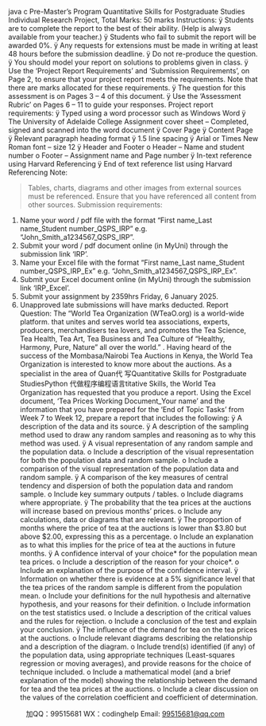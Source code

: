 java c
Pre-Master’s Program 
Quantitative Skills for Postgraduate Studies 
Individual Research Project, Total Marks: 50 marks 
Instructions:
ÿ   Students are to complete the report to the best of their ability. (Help is always available from your teacher.)
ÿ   Students who fail to submit the report will be awarded 0%.
ÿ   Any requests for extensions must be made in writing at least 48 hours before the submission deadline.
ÿ   Do not re-produce the question.
ÿ   You should model your report on solutions to problems given in class.
ÿ   Use the ‘Project Report Requirements’ and ‘Submission Requirements’, on Page 2, to ensure that your project report meets the requirements. Note that there are marks allocated for these requirements.
ÿ The question for this assessment is on Pages 3 – 4 of this document. 
ÿ   Use the ‘Assessment Rubric’ on Pages 6 – 11 to guide your responses.
Project report requirements: 
ÿ   Typed using a word processor such as Windows Word
ÿ   The University of Adelaide College Assignment cover sheet – Completed, signed and scanned into the word document
ÿ   Cover Page
ÿ   Content Page
ÿ   Relevant paragraph heading format
ÿ   1.5 line spacing
ÿ   Arial or Times New Roman font – size 12
ÿ   Header and Footer
o   Header – Name and student number
o   Footer – Assignment name and Page number
ÿ   In-text reference using Harvard Referencing
ÿ   End of text reference list using Harvard Referencing
Note: 
>   Tables, charts, diagrams and other images from external sources must be referenced.
>   Ensure that you have referenced all content from other sources.
Submission requirements: 
1.   Name your word / pdf file with the format “First name_Last name_Student number_QSPS_IRP” e.g. “John_Smith_a1234567_QSPS_IRP”.
2.   Submit your word / pdf document online (in MyUni) through the submission link ‘IRP’.
3.   Name your Excel file with the format “First name_Last name_Student number_QSPS_IRP_Ex” e.g. “John_Smith_a1234567_QSPS_IRP_Ex”.
4.   Submit your Excel document online (in MyUni) through the submission link ‘IRP_Excel’.
5.   Submit your assignment by 2359hrs Friday, 6 January 2025.
6.   Unapproved late submissions will have marks deducted.
Report Question: 
The “World Tea Organization (WTeaO.org) is a world-wide platform. that unites and serves world tea associations, experts, producers, merchandisers  tea lovers, and promotes the Tea Science, Tea Health, Tea Art, Tea Business and Tea Culture of “Healthy, Harmony, Pure, Nature” all over the world.” .
Having heard of the success of the Mombasa/Nairobi Tea Auctions in Kenya, the World Tea Organization is interested to know more about the auctions. As a specialist in the area of Quan代 写Quantitative Skills for Postgraduate StudiesPython
代做程序编程语言titative Skills, the World Tea Organization has requested that you produce a report.
Using the Excel document, ‘Tea Prices Working Document_Your name’ and the information that you have prepared for the ‘End of Topic Tasks’ from Week 7 to Week 12, prepare a report that includes the following:
ÿ   A description of the data and its source.
ÿ   A description of the sampling method used to draw any random samples and reasoning as to why this method was used.
ÿ   A visual representation of any random sample and the population data.
o   Include a description of the visual representation for both the population data and random sample.
o   Include a comparison of the visual representation of the population data and random sample.
ÿ   A comparison of the key measures of central tendency and dispersion of both the population data and random sample.
o   Include key summary outputs / tables.
o   Include diagrams where appropriate.
ÿ   The probability that the tea prices at the auctions will increase based on previous months’ prices.
o   Include any calculations, data or diagrams that are relevant.
ÿ   The proportion of months where the price of tea at the auctions is lower than $3.80   but above $2.00, expressing this as a percentage.
o   Include an explanation as to what this implies for the price of tea at the auctions in future months.
ÿ   A confidence interval of your choice* for the population mean tea prices.
o   Include a description of the reason for your choice*.
o   Include an explanation of the purpose of the confidence interval.
ÿ   Information on whether there is evidence at a 5%   significance level that the tea prices of the random sample is different from the population mean.
o   Include your definitions for the null hypothesis and alternative hypothesis, and your reasons for their definition.
o   Include information on the test statistics used.
o   Include a description of the critical values and the rules for rejection.
o   Include a conclusion of the test and explain your conclusion.
ÿ   The influence of the demand for tea on the tea prices at the auctions.
o   Include relevant diagrams describing the relationship and a description of the diagram.
o   Include trend(s) identified (if any) of the population data, using appropriate techniques (Least-squares regression or moving averages), and provide reasons for the choice of technique included.
o   Include a mathematical model (and a brief explanation of the model) showing the relationship between the demand for tea and the tea prices at the auctions.
o   Include a clear discussion on the values of the correlation coefficient and coefficient of determination.



         
加QQ：99515681  WX：codinghelp  Email: 99515681@qq.com
